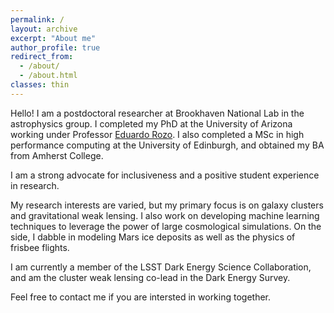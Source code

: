 ```yaml
---
permalink: /
layout: archive
excerpt: "About me"
author_profile: true
redirect_from: 
  - /about/
  - /about.html
classes: thin
---
```

Hello! I am a postdoctoral researcher at Brookhaven National Lab in the astrophysics group. I completed my PhD at the University of Arizona working under Professor [Eduardo Rozo](http://w3.physics.arizona.edu/people/eduardo-rozo). I also completed a MSc in high performance computing at the University of Edinburgh, and obtained my BA from Amherst College.

I am a strong advocate for inclusiveness and a positive student experience in research.

My research interests are varied, but my primary focus is on galaxy clusters and gravitational weak lensing. I also work on developing machine learning techniques to leverage the power of large cosmological simulations. On the side, I dabble in modeling Mars ice deposits as well as the physics of frisbee flights.

I am currently a member of the LSST Dark Energy Science Collaboration, and am the cluster weak lensing co-lead in the Dark Energy Survey.

Feel free to contact me if you are intersted in working together.